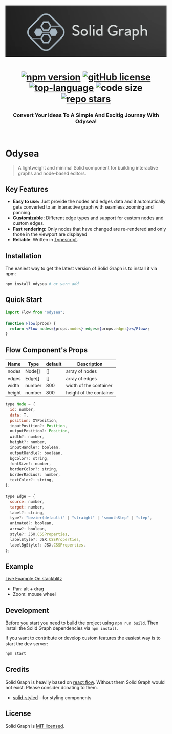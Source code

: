 <div align="center">
<h1><img width="800" src="./src/assets/banner.webp" alt="Solid Graph banner"><h1>
<a href="https://npmjs.com/package/odysea"><img src="https://img.shields.io/npm/v/odysea?color=c63537" alt="npm version"></a>
<a href="https://github.com/AlidotSal/odysea/blob/main/LICENSE"><img src="https://img.shields.io/github/license/AlidotSal/odysea?color=446b9e" alt="gitHub license"></a>
<a href="https://www.typescriptlang.org/"><img src="https://img.shields.io/github/languages/top/AlidotSal/odysea?color=446b9e" alt="top-language"></a>
<img src="https://img.shields.io/github/languages/code-size/AlidotSal/odysea?color=446b9e" alt="code size">
<a href="https://github.com/AlidotSal/odysea/stargazers"><img src="https://img.shields.io/github/stars/AlidotSal/odysea?color=446b9e" alt="repo stars"></a>

### Convert Your Ideas To A Simple And Excitig Journay With Odysea!

<br/>
</div>

# Odysea

> A lightweight and minimal Solid component for building interactive graphs and node-based editors.

## Key Features

- **Easy to use:** Just provide the nodes and edges data and it automatically gets converted to an interactive graph with seamless zooming and panning.
- **Customizable:** Different edge types and support for custom nodes and custom edges.
- **Fast rendering:** Only nodes that have changed are re-rendered and only those in the viewport are displayed
- **Reliable**: Written in [Typescript](https://www.typescriptlang.org/).

## Installation

The easiest way to get the latest version of Solid Graph is to install it via npm:

```bash
npm install odysea # or yarn add
```

## Quick Start

```jsx
import Flow from "odysea";

function Flow(props) {
  return <Flow nodes={props.nodes} edges={props.edges}></Flow>;
}
```

## Flow Component's Props

| Name   | Type   | default | Description             |
| ------ | ------ | ------- | ----------------------- |
| nodes  | Node[] | []      | array of nodes          |
| edges  | Edge[] | []      | array of edges          |
| width  | number | 800     | width of the container  |
| height | number | 800     | height of the container |

```jsx
type Node = {
  id: number,
  data: T,
  position: XYPosition,
  inputPosition?: Position,
  outputPosition?: Position,
  width?: number,
  height?: number,
  inputHandle?: boolean,
  outputHandle?: boolean,
  bgColor?: string,
  fontSize?: number,
  borderColor?: string,
  borderRadius?: number,
  textColor?: string,
};

type Edge = {
  source: number,
  target: number,
  label?: string,
  type?: "bezier(default)" | "straight" | "smoothStep" | "step",
  animated?: boolean,
  arrow?: boolean,
  style?: JSX.CSSProperties,
  labelStyle?: JSX.CSSProperties,
  labelBgStyle?: JSX.CSSProperties,
};
```

## Example

[Live Example On stackblitz](https://stackblitz.com/edit/vitejs-vite-2wlkrn?file=src/App.tsx)

- Pan: alt + drag
- Zoom: mouse wheel

## Development

Before you start you need to build the project using `npm run build`. Then install the Solid Graph dependencies via `npm install`.

If you want to contribute or develop custom features the easiest way is to start the dev server:

```sh
npm start
```

## Credits

Solid Graph is heavily based on [react flow](https://github.com/wbkd/react-flow). Without them Solid Graph would not exist. Please consider donating to them.

- [solid-styled](https://github.com/LXSMNSYC/solid-styled) - for styling components

## License

Solid Graph is [MIT licensed](https://github.com/AlidotSal/odysea/blob/main/LICENSE).
